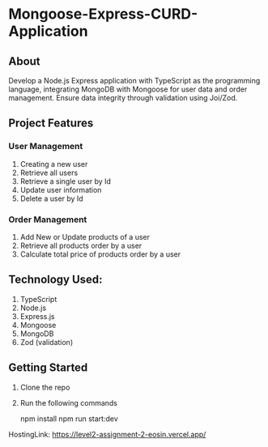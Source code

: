 # Mongoose-Express-CURD-Application

## About

Develop a Node.js Express application with TypeScript as the programming language, integrating MongoDB with Mongoose for user data and order management. Ensure data integrity through validation using Joi/Zod.

## Project Features

### User Management

1. Creating a new user
2. Retrieve all users
3. Retrieve a single user by Id
4. Update user information
5. Delete a user by Id

### Order Management

1. Add New or Update products of a user
2. Retrieve all products order by a user
3. Calculate total price of products order by a user

## Technology Used:

1. TypeScript
2. Node.js
3. Express.js
4. Mongoose
5. MongoDB
6. Zod (validation)

## Getting Started

1. Clone the repo
2. Run the following commands

   npm install
   npm run start:dev

HostingLink: https://level2-assignment-2-eosin.vercel.app/
